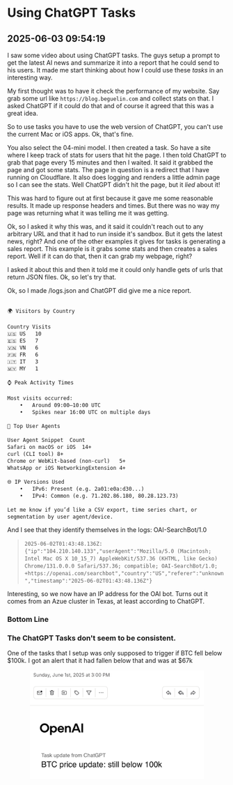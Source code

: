 # Using ChatGPT Tasks
## 2025-06-03 09:54:19

I saw some video about using ChatGPT tasks. The guys setup a prompt to get the latest AI news and summarize it into a report that he could send to his users.  It made me start thinking about how I could use these _tasks_ in an interesting way.

My first thought was to have it check the performance of my website.  Say grab some url like `https://blog.beguelin.com` and collect stats on that.  I asked ChatGPT if it could do that and of course it agreed that this was a great idea.

So to use tasks you have to use the web version of ChatGPT, you can't use the current Mac or iOS apps.  Ok, that's fine.

You also select the 04-mini model.  I then created a task.  So have a site where I keep track of stats for users that hit the page. I then told ChatGPT to grab that page every 15 minutes and then I waited.  It said it grabbed the page and got some stats.  The page in question is a redirect that I have running on Cloudflare.  It also does logging and renders a little admin page so I can see the stats.  Well ChatGPT didn't hit the page, but it _lied_ about it!  

This was hard to figure out at first because it gave me some reasonable results. It made up response headers and times.  But there was no way my page was returning what it was telling me it was getting.  

Ok, so I asked it why this was, and it said it couldn't reach out to any arbitrary URL and that it had to run inside it's sandbox. But it gets the latest news, right?  And one of the other examples it gives for tasks is generating a sales report. This example is it grabs some stats and then creates a sales report. Well if it can do that, then it can grab my webpage, right?  

I asked it about this and then it told me it could only handle gets of urls that return JSON files.  Ok, so let's try that.  

Ok, so I made /logs.json and ChatGPT did give me a nice report.  


```Here’s a summary based on the current logs from https://casita.dev.pr/logs.json:

🌍 Visitors by Country

Country	Visits
🇺🇸 US	10
🇪🇸 ES	7
🇻🇳 VN	6
🇫🇷 FR	6
🇮🇹 IT	3
🇲🇾 MY	1

⌚ Peak Activity Times

Most visits occurred:
	•	Around 09:00–10:00 UTC
	•	Spikes near 16:00 UTC on multiple days

📱 Top User Agents

User Agent Snippet	Count
Safari on macOS or iOS	14+
curl (CLI tool)	8+
Chrome or WebKit-based (non-curl)	5+
WhatsApp or iOS NetworkingExtension	4+

🌐 IP Versions Used
	•	IPv6: Present (e.g. 2a01:e0a:d30...)
	•	IPv4: Common (e.g. 71.202.86.180, 80.28.123.73)

Let me know if you’d like a CSV export, time series chart, or segmentation by user agent/device.
```

And I see that they identify themselves in the logs:  OAI-SearchBot/1.0


> ```2025-06-02T01:43:48.136Z: {"ip":"104.210.140.133","userAgent":"Mozilla/5.0 (Macintosh; Intel Mac OS X 10_15_7) AppleWebKit/537.36 (KHTML, like Gecko) Chrome/131.0.0.0 Safari/537.36; compatible; OAI-SearchBot/1.0; +https://openai.com/searchbot","country":"US","referer":"unknown","timestamp":"2025-06-02T01:43:48.136Z"}```

Interesting, so we now have an IP address for the OAI bot.  Turns out it comes from an Azue cluster in Texas, at least according to ChatGPT.  

### Bottom Line

### The ChatGPT Tasks don't seem to be consistent.  

One of the tasks that I setup was only supposed to trigger if BTC fell below $100k.  I got an alert that it had fallen below that and was at $67k

<p style="text-align: center;">
  <img src="/assets/btclow.png" alt="BTC Low Graph" width="400" style="max-width: 100%; height: auto;">
</p>


